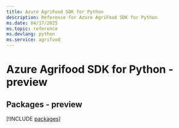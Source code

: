 ```yaml
---
title: Azure AgriFood SDK for Python
description: Reference for Azure AgriFood SDK for Python
ms.date: 04/17/2025
ms.topic: reference
ms.devlang: python
ms.service: agrifood
---
```

# Azure Agrifood SDK for Python - preview
## Packages - preview
[!INCLUDE [packages](agrifood-index.md)]